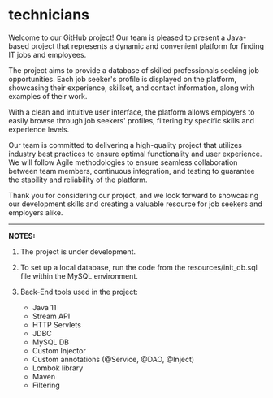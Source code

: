# technicians
Welcome to our GitHub project! Our team is pleased to present a Java-based project that represents a dynamic and convenient platform for finding IT jobs and employees.

The project aims to provide a database of skilled professionals seeking job opportunities. Each job seeker's profile is displayed on the platform, showcasing their experience, skillset, and contact information, along with examples of their work.

With a clean and intuitive user interface, the platform allows employers to easily browse through job seekers' profiles, filtering by specific skills and experience levels.

Our team is committed to delivering a high-quality project that utilizes industry best practices to ensure optimal functionality and user experience. We will follow Agile methodologies to ensure seamless collaboration between team members, continuous integration, and testing to guarantee the stability and reliability of the platform.

Thank you for considering our project, and we look forward to showcasing our development skills and creating a valuable resource for job seekers and employers alike.

_____________________________________________________________________
**NOTES:**
1. The project is under development.

2. To set up a local database, run the code from the resources/init_db.sql file within the MySQL environment.

3. Back-End tools used in the project:
   * Java 11
   * Stream API
   * HTTP Servlets
   * JDBC
   * MySQL DB
   * Custom Injector
   * Custom annotations (@Service, @DAO, @Inject)
   * Lombok library
   * Maven
   * Filtering
